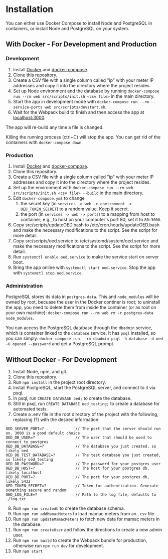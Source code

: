 # Installation #

You can either use Docker Compose to install Node and PostgreSQL in containers, or install Node and PostgreSQL on your system.

## With Docker - For Development and Production ##

### Development ###

1. Install [Docker](https://docs.docker.com/engine/installation/) and [docker-compose](https://docs.docker.com/compose/install/).
1. Clone this repository.
1. Create a CSV file with a single column called "ip" with your meter IP addresses and copy it into the directory where the project resides.
1. Set up Node environment and the database by running ```docker-compose run --rm web src/scripts/init.sh <csv file>``` in the main directory. 
1. Start the app in development mode with ```docker-compose run --rm --service-ports web src/scripts/devstart.sh```.
1. Wait for the Webpack build to finish and then access the app at [localhost:3000](http://localhost:3000).

The app will re-build any time a file is changed.

Killing the running process (ctrl+C) will stop the app. You can get rid of the containers with ```docker-compose down```.

### Production ###

1. Install [Docker](https://docs.docker.com/engine/installation/) and [docker-compose](https://docs.docker.com/compose/install/).
1. Clone this repository.
1. Create a CSV file with a single column called "ip" with your meter IP addresses and copy it into the directory where the project resides.
1. Set up the environment with `docker-compose run --rm web src/scripts/init.sh <csv file> --build` in the main directory.
1. Edit ```docker-compose.yml``` to change
	1. the secret key (in `services -> web -> environment -> OED_TOKEN_SECRET`) to a random value. Keep it secret.
	1. the port (in `services -> web -> ports`) to a mapping from host to container; e.g., to host on your computer's port 80, set it to `80:3000`.
1. Copy src/scripts/updateOED.bash to /etc/cron.hourly/updateOED.bash and make the necessary modifications to the script. See the script for more detail.
1. Copy src/scripts/oed.service to /etc/systemd/system/oed.service and make the necessary modifications to the script. See the script for more detail.
1. Run ```systemctl enable oed.service``` to make the service start on server boot.
1. Bring the app online with ```systemctl start oed.service```. Stop the app with ```systemctl stop oed.service```.

### Administration ###

PostgreSQL stores its data in `postgres-data`. This and `node_modules` will be owned by root, becuase the user in the Docker continer is root; to uninstall the app, you need to delete them from inside the container (or as root on your own machine): ```docker-compose run --rm web rm -r postgres-data node_modules```.

You can access the PostgreSQL database through the `dbadmin` service, which is container linked to the `database` service. It has `psql` installed, so you can simply: `docker-compose run --rm dbadmin psql -h database -d oed -U opened --password` and get a PostgreSQL prompt.

## Without Docker - For Development ##

1. Install Node, npm, and git.
1. Clone this repository.
1. Run ```npm install``` in the project root directory.
1. Install PostgreSQL, start the PostgreSQL server, and connect to it via psql.
1. In psql, run ```CREATE DATABASE oed;``` to create the database.
1. Still in psql, run ```CREATE DATABASE oed_testing;``` to create a database for automated tests.
1. Create a .env file in the root directory of the project with the following, replacing (?) with the desired information: <br>
```
OED_SERVER_PORT=?              // The port that the server should run on. 3000 is a good default choice
OED_DB_USER=?                  // The user that should be used to connect to postgres
OED_DB_DATABASE=?              // The database you just created, so likely oed
OED_DB_TEST_DATABASE=?         // The test database you just created, so likely oed_testing
OED_DB_PASSWORD=?              // The password for your postgres user
OED_DB_HOST=?                  // The host for your postgres db, likely localhost
OED_DB_PORT=?                  // The port for your postgres db, likely 5432
OED_TOKEN_SECRET=?             // Token for authentication. Generate something secure and random
OED_LOG_FILE=?                 // Path to the log file, defaults to ./log.txt
```
8. Run ```npm run createdb``` to create the database schema.
1. Run `npm run addMamacMeters` to load mamac meters from an `.csv` file.
1. Run `npm run updateMamacMeters` to fetch new data for mamac meters in the database.
1. Run `npm run createUser` and follow the directions to create a new admin user.
1. Run ```npm run build``` to create the Webpack bundle for production, otherwise run ```npm run dev``` for development.
1. Run ```npm start```
